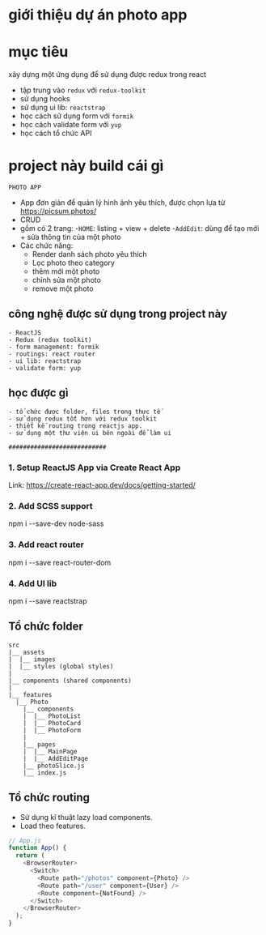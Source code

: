 # giới thiệu dự án photo app

# mục tiêu

xây dựng một ứng dụng để sử dụng được redux trong react

- tập trung vào `redux` với `redux-toolkit`
- sử dụng hooks
- sử dụng ui lib: `reactstrap`
- học cách sử dụng form với `formik`
- học cách validate form với `yup`
- học cách tổ chức API

# project này build cái gì

`PHOTO APP`

- App đơn giản để quản lý hình ảnh yêu thích, được chọn lựa từ https://picsum.photos/
- CRUD
- gồm có 2 trang: -`HOME`: listing + view + delete -`AddEdit`: dùng để tạo mới + sửa thông tin của một photo
- Các chức năng:
  - Render danh sách photo yêu thích
  - Lọc photo theo category
  - thêm mới một photo
  - chỉnh sửa một photo
  - remove một photo

## công nghệ được sử dụng trong project này

    - ReactJS
    - Redux (redux toolkit)
    - form management: formik
    - routings: react router
    - ui lib: reactstrap
    - validate form: yup

## học được gì

    - tổ chức được folder, files trong thực tế
    - sử dụng redux tốt hơn với redux toolkit
    - thiết kế routing trong reactjs app.
    - sử dụng một thư viện ui bên ngoài để làm ui

`###########################`

### 1. Setup ReactJS App via Create React App

Link: https://create-react-app.dev/docs/getting-started/

### 2. Add SCSS support

npm i --save-dev node-sass

### 3. Add react router

npm i --save react-router-dom

### 4. Add UI lib

npm i --save reactstrap

## Tổ chức folder

```
src
|__ assets
|  |__ images
|  |__ styles (global styles)
|
|__ components (shared components)
|
|__ features
  |__ Photo
    |__ components
    |  |__ PhotoList
    |  |__ PhotoCard
    |  |__ PhotoForm
    |
    |__ pages
    |  |__ MainPage
    |  |__ AddEditPage
    |__ photoSlice.js
    |__ index.js
```

## Tổ chức routing

- Sử dụng kĩ thuật lazy load components.
- Load theo features.

```js
// App.js
function App() {
  return (
    <BrowserRouter>
      <Switch>
        <Route path="/photos" component={Photo} />
        <Route path="/user" component={User} />
        <Route component={NotFound} />
      </Switch>
    </BrowserRouter>
  );
}
```

<!-- Hướng dẫn deploy project lên surge.sh


mở terminal:
b1: npm install --save-dev surge
b2: npm run build
b3: cd build
b4: cp index.html 200.html
b5: npx surge
b6: nhập email
b7: nhập password (nhập password nó sẽ không hiện)
b8: nhấn enter khi dòng (project: C:\Users\folder_name\Documents\photo-app2\build\)
b9: thay đổi tên domain: name_domain.surge.sh sau đó nhấn enter
b10: lấy tên domain ở bước 9 chạy thử lên web
......


-->
